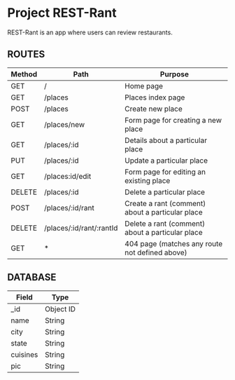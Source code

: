 # Project REST-Rant

REST-Rant is an app where users can review restaurants.

## ROUTES

| Method        | Path          | Purpose       |
| ------------- | ------------- |-------------- |
| GET | / | Home page |
| GET | /places  | Places index page  |
| POST | /places  | Create new place  |
| GET | /places/new  | Form page for creating a new place  |
| GET | /places/:id  | Details about a particular place  |
| PUT | /places/:id  | Update a particular place  |
| GET | /places:id/edit  | Form page for editing an existing place  |
| DELETE | /places/:id  | Delete a particular place  |
| POST | /places/:id/rant  | Create a rant (comment) about a particular place  |
| DELETE | /places/:id/rant/:rantId  | Delete a rant (comment) about a particular place  |
| GET | *  | 404 page (matches any route not defined above)  |

## DATABASE

| Field        | Type          |
| ------------- | ------------- |
| _id | Object ID |
| name | String |
| city | String |
| state | String |
| cuisines | String |
| pic | String |
